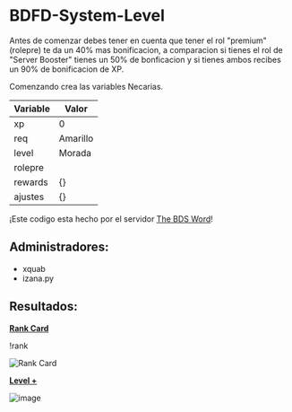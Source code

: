 # BDFD-System-Level

Antes de comenzar debes tener en cuenta que tener el rol "premium"(rolepre) te da un 40% mas bonificacion, a comparacion si tienes el rol de "Server Booster" tienes un 50% de bonficacion y si tienes ambos recibes un 90% de bonificacion de XP.

Comenzando crea las variables Necarias.

| Variable  | Valor     | 
| --------- | --------- | 
| xp        | 0         |
| req       | Amarillo  |
| level     | Morada    |
| rolepre   |           |
| rewards   | {}        |
| ajustes   | {}        |


¡Este codigo esta hecho por el servidor [The BDS Word](https://discord.gg/QXTy2QPB5r)!

## Administradores:
- xquab
- izana.py


## Resultados:

**[Rank Card](https://github.com/quabwww/BDFD-Level/commit/ccdbbd818955e0d899dc3426528ccaacbf6efa39)**

!rank

![Rank Card](https://github.com/quabwww/BDFD-Level/assets/148601206/e7471aaa-8c15-4960-8546-e51e7ddb0482)

**[Level +](https://github.com/quabwww/BDFD-Level/blob/main/Level%20%2B)**

![image](https://github.com/quabwww/BDFD-Level/assets/148601206/52fedc5d-59be-4f7d-b692-54d1c8eab0e2)


